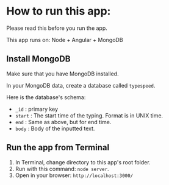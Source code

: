 # How to run this app:

Please read this before you run the app.

This app runs on:
Node + Angular + MongoDB

## Install MongoDB

Make sure that you have MongoDB installed.

In your MongoDB data, create a database called `typespeed`.

Here is the database's schema:
* `_id` : primary key
* `start` : The start time of the typing. Format is in UNIX time.
* `end` : Same as above, but for end time.
* `body` : Body of the inputted text.

## Run the app from Terminal

1. In Terminal, change directory to this app's root folder.
2. Run with this command: `node server`.
3. Open in your browser: `http://localhost:3000/`
